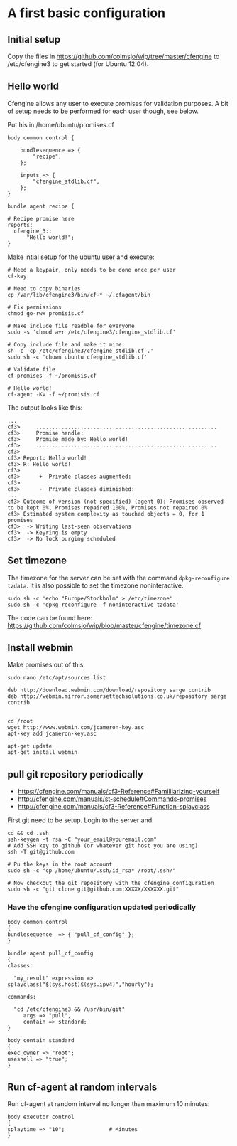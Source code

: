 # A first basic configuration

## Initial setup

Copy the files in https://github.com/colmsjo/wip/tree/master/cfengine to /etc/cfengine3 to get started (for Ubuntu 12.04).

## Hello world

Cfengine allows any user to execute promises for validation purposes. A bit of setup needs to be performed for each user though, see below.

Put his in /home/ubuntu/promises.cf
```
body common control {

    bundlesequence => {
        "recipe",
    };

    inputs => {
        "cfengine_stdlib.cf",
    };
}

bundle agent recipe {

# Recipe promise here
reports:
  cfengine_3::
      "Hello world!";
}
```

Make intial setup for the ubuntu user and execute:
```
# Need a keypair, only needs to be done once per user
cf-key

# Need to copy binaries
cp /var/lib/cfengine3/bin/cf-* ~/.cfagent/bin

# Fix permissions
chmod go-rwx promisis.cf 

# Make include file readble for everyone
sudo -s 'chmod a+r /etc/cfengine3/cfengine_stdlib.cf'

# Copy include file and make it mine
sh -c 'cp /etc/cfengine3/cfengine_stdlib.cf .'
sudo sh -c 'chown ubuntu cfengine_stdlib.cf'

# Validate file
cf-promises -f ~/promisis.cf 

# Hello world!
cf-agent -Kv -f ~/promisis.cf
```

The output looks like this:

```
...
cf3>     .........................................................
cf3>     Promise handle: 
cf3>     Promise made by: Hello world!
cf3>     .........................................................
cf3> 
cf3> Report: Hello world!
cf3> R: Hello world!
cf3> 
cf3>      +  Private classes augmented:
cf3> 
cf3>      -  Private classes diminished:
...
cf3> Outcome of version (not specified) (agent-0): Promises observed to be kept 0%, Promises repaired 100%, Promises not repaired 0%
cf3> Estimated system complexity as touched objects = 0, for 1 promises
cf3>  -> Writing last-seen observations
cf3>  -> Keyring is empty
cf3>  -> No lock purging scheduled
```

## Set timezone

The timezone for the server can be set with the command `dpkg-reconfigure tzdata`. It is also possible to set the timezone noninteractive.

```
sudo sh -c 'echo "Europe/Stockholm" > /etc/timezone'  
sudo sh -c 'dpkg-reconfigure -f noninteractive tzdata'
```

The code can be found here: https://github.com/colmsjo/wip/blob/master/cfengine/timezone.cf


## Install webmin


Make promises out of this:

```
sudo nano /etc/apt/sources.list

deb http://download.webmin.com/download/repository sarge contrib
deb http://webmin.mirror.somersettechsolutions.co.uk/repository sarge contrib


cd /root
wget http://www.webmin.com/jcameron-key.asc
apt-key add jcameron-key.asc

apt-get update
apt-get install webmin
```


## pull git repository periodically

* https://cfengine.com/manuals/cf3-Reference#Familiiarizing-yourself
* http://cfengine.com/manuals/st-schedule#Commands-promises
* http://cfengine.com/manuals/cf3-Reference#Function-splayclass

First git need to be setup. Login to the server and:
```
cd && cd .ssh
ssh-keygen -t rsa -C "your_email@youremail.com"
# Add SSH key to github (or whatever git host you are using)
ssh -T git@github.com

# Pu the keys in the root account
sudo sh -c "cp /home/ubuntu/.ssh/id_rsa* /root/.ssh/"

# Now checkout the git repository with the cfengine configuration
sudo sh -c "git clone git@github.com:XXXXX/XXXXXX.git"
```

### Have the cfengine configuration updated periodically

```
body common control
{
bundlesequence  => { "pull_cf_config" };
}

bundle agent pull_cf_config
{
classes:

  "my_result" expression => splayclass("$(sys.host)$(sys.ipv4)","hourly");

commands:

  "cd /etc/cfengine3 && /usr/bin/git"
     args => "pull",
     contain => standard;
}

body contain standard
{
exec_owner => "root";
useshell => "true";
}
```


## Run cf-agent at random intervals

Run cf-agent at random interval no longer than maximum 10 minutes:

```
body executor control
{
splaytime => "10";              # Minutes
}
```